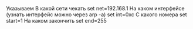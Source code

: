 Указываем
В какой сети чекать
set net=192.168.1
На каком интерфейсе (узнать интерфейс можно через arp -a)
set int=0xc
С какого номера
set start=1
На каком закончить
set end=255